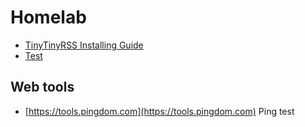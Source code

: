 # Homelab
* [TinyTinyRSS Installing Guide](https://sankarara.github.io/TinyTinyRSS_Installing_Guide.html)
* [Test](docs/InstallTinyTinyRSSGuide.md)

## Web tools
* [https://tools.pingdom.com](https://tools.pingdom.com) Ping test
